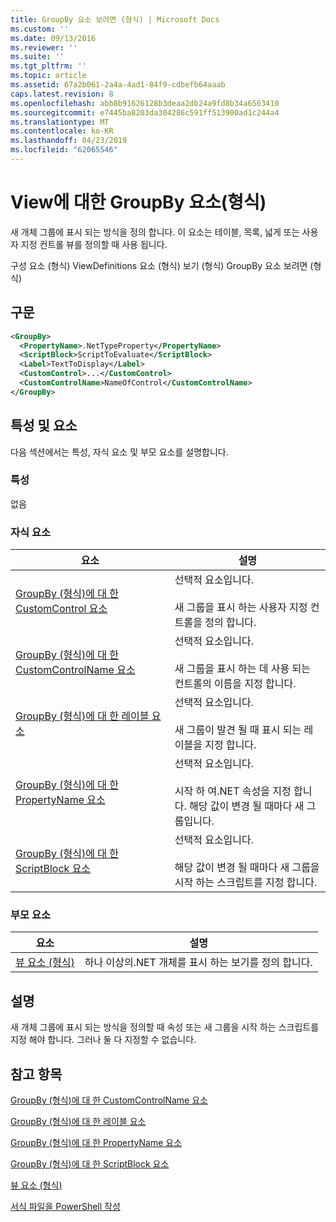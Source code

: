 ```yaml
---
title: GroupBy 요소 보려면 (형식) | Microsoft Docs
ms.custom: ''
ms.date: 09/13/2016
ms.reviewer: ''
ms.suite: ''
ms.tgt_pltfrm: ''
ms.topic: article
ms.assetid: 67a2b061-2a4a-4ad1-84f9-cdbefb64aaab
caps.latest.revision: 8
ms.openlocfilehash: abb8b91626128b3deaa2db24a9fd8b34a6563410
ms.sourcegitcommit: e7445ba8203da304286c591ff513900ad1c244a4
ms.translationtype: MT
ms.contentlocale: ko-KR
ms.lasthandoff: 04/23/2019
ms.locfileid: "62065546"
---
```

# <a name="groupby-element-for-view-format"></a>View에 대한 GroupBy 요소(형식)

새 개체 그룹에 표시 되는 방식을 정의 합니다. 이 요소는 테이블, 목록, 넓게 또는 사용자 지정 컨트롤 뷰를 정의할 때 사용 됩니다.

구성 요소 (형식) ViewDefinitions 요소 (형식) 보기 (형식) GroupBy 요소 보려면 (형식)

## <a name="syntax"></a>구문

```xml
<GroupBy>
  <PropertyName>.NetTypeProperty</PropertyName>
  <ScriptBlock>ScriptToEvaluate</ScriptBlock>
  <Label>TextToDisplay</Label>
  <CustomControl>...</CustomControl>
  <CustomControlName>NameOfControl</CustomControlName>
</GroupBy>
```

## <a name="attributes-and-elements"></a>특성 및 요소

다음 섹션에서는 특성, 자식 요소 및 부모 요소를 설명합니다.

### <a name="attributes"></a>특성

없음

### <a name="child-elements"></a>자식 요소

|요소|설명|
|-------------|-----------------|
|[GroupBy (형식)에 대 한 CustomControl 요소](./customcontrol-element-for-groupby-format.md)|선택적 요소입니다.<br /><br /> 새 그룹을 표시 하는 사용자 지정 컨트롤을 정의 합니다.|
|[GroupBy (형식)에 대 한 CustomControlName 요소](./customcontrolname-element-for-groupby-format.md)|선택적 요소입니다.<br /><br /> 새 그룹을 표시 하는 데 사용 되는 컨트롤의 이름을 지정 합니다.|
|[GroupBy (형식)에 대 한 레이블 요소](./label-element-for-groupby-format.md)|선택적 요소입니다.<br /><br /> 새 그룹이 발견 될 때 표시 되는 레이블을 지정 합니다.|
|[GroupBy (형식)에 대 한 PropertyName 요소](./propertyname-element-for-groupby-format.md)|선택적 요소입니다.<br /><br /> 시작 하 여.NET 속성을 지정 합니다. 해당 값이 변경 될 때마다 새 그룹입니다.|
|[GroupBy (형식)에 대 한 ScriptBlock 요소](./scriptblock-element-for-groupby-format.md)|선택적 요소입니다.<br /><br /> 해당 값이 변경 될 때마다 새 그룹을 시작 하는 스크립트를 지정 합니다.|

### <a name="parent-elements"></a>부모 요소

|요소|설명|
|-------------|-----------------|
|[뷰 요소 (형식)](./view-element-format.md)|하나 이상의.NET 개체를 표시 하는 보기를 정의 합니다.|

## <a name="remarks"></a>설명

새 개체 그룹에 표시 되는 방식을 정의할 때 속성 또는 새 그룹을 시작 하는 스크립트를 지정 해야 합니다. 그러나 둘 다 지정할 수 없습니다.

## <a name="see-also"></a>참고 항목

[GroupBy (형식)에 대 한 CustomControlName 요소](./customcontrolname-element-for-groupby-format.md)

[GroupBy (형식)에 대 한 레이블 요소](./label-element-for-groupby-format.md)

[GroupBy (형식)에 대 한 PropertyName 요소](./propertyname-element-for-groupby-format.md)

[GroupBy (형식)에 대 한 ScriptBlock 요소](./scriptblock-element-for-groupby-format.md)

[뷰 요소 (형식)](./view-element-format.md)

[서식 파일을 PowerShell 작성](./writing-a-powershell-formatting-file.md)
